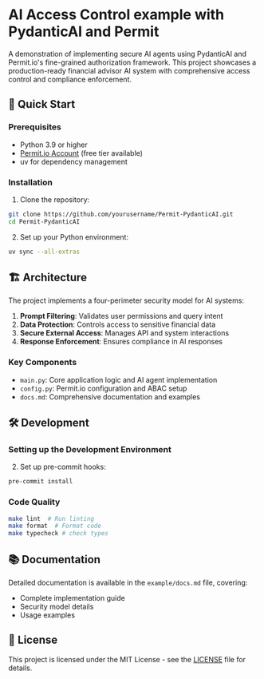 # AI Access Control example with PydanticAI and Permit

A demonstration of implementing secure AI agents using PydanticAI and Permit.io's fine-grained authorization framework. This project showcases a production-ready financial advisor AI system with comprehensive access control and compliance enforcement.

## 🚀 Quick Start

### Prerequisites

- Python 3.9 or higher
- [Permit.io Account](https://app.permit.io) (free tier available)
- uv for dependency management

### Installation

1. Clone the repository:

```bash
git clone https://github.com/yourusername/Permit-PydanticAI.git
cd Permit-PydanticAI
```

2. Set up your Python environment:

```bash
uv sync --all-extras
```

## 🏗️ Architecture

The project implements a four-perimeter security model for AI systems:

1. **Prompt Filtering**: Validates user permissions and query intent
2. **Data Protection**: Controls access to sensitive financial data
3. **Secure External Access**: Manages API and system interactions
4. **Response Enforcement**: Ensures compliance in AI responses

### Key Components

- `main.py`: Core application logic and AI agent implementation
- `config.py`: Permit.io configuration and ABAC setup
- `docs.md`: Comprehensive documentation and examples

## 🛠️ Development

### Setting up the Development Environment

2. Set up pre-commit hooks:

```bash
pre-commit install
```

### Code Quality

```bash
make lint  # Run linting
make format  # Format code
make typecheck # check types
```

## 📚 Documentation

Detailed documentation is available in the `example/docs.md` file, covering:

- Complete implementation guide
- Security model details
- Usage examples

## 📄 License

This project is licensed under the MIT License - see the [LICENSE](LICENSE) file for details.
